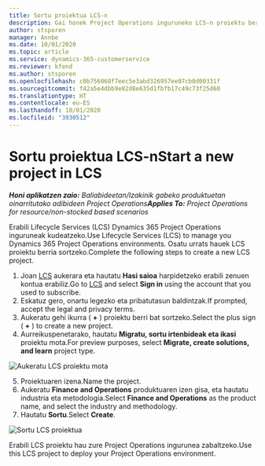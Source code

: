 ```yaml
---
title: Sortu proiektua LCS-n
description: Gai honek Project Operations inguruneko LCS-n proiektu berria sortzeari buruzko informazioa eskaintzen du.
author: stsporen
manager: Annbe
ms.date: 10/01/2020
ms.topic: article
ms.service: dynamics-365-customerservice
ms.reviewer: kfend
ms.author: stsporen
ms.openlocfilehash: c0b756068f7eec5e3abd326957ee07cb0d00331f
ms.sourcegitcommit: f42a5e4dbb9e82d8e635d1fbfb17c49c73f25d60
ms.translationtype: HT
ms.contentlocale: eu-ES
ms.lasthandoff: 10/01/2020
ms.locfileid: "3930512"
---
```

# <a name="start-a-new-project-in-lcs"></a><span data-ttu-id="563b5-103">Sortu proiektua LCS-n</span><span class="sxs-lookup"><span data-stu-id="563b5-103">Start a new project in LCS</span></span>

<span data-ttu-id="563b5-104">_**Honi aplikatzen zaio:** Baliabideetan/Izakinik gabeko produktuetan oinarritutako adibideen Project Operations_</span><span class="sxs-lookup"><span data-stu-id="563b5-104">_**Applies To:** Project Operations for resource/non-stocked based scenarios_</span></span>

<span data-ttu-id="563b5-105">Erabili Lifecycle Services (LCS) Dynamics 365 Project Operations inguruneak kudeatzeko.</span><span class="sxs-lookup"><span data-stu-id="563b5-105">Use Lifecycle Services (LCS) to manage you Dynamics 365 Project Operations environments.</span></span> <span data-ttu-id="563b5-106">Osatu urrats hauek LCS proiektu berria sortzeko.</span><span class="sxs-lookup"><span data-stu-id="563b5-106">Complete the following steps to create a new LCS project.</span></span>

1. <span data-ttu-id="563b5-107">Joan [LCS](https://lcs.dynamics.com/Logon/Index) aukerara eta hautatu **Hasi saioa** harpidetzeko erabili zenuen kontua erabiliz.</span><span class="sxs-lookup"><span data-stu-id="563b5-107">Go to [LCS](https://lcs.dynamics.com/Logon/Index) and select **Sign in** using the account that you used to subscribe.</span></span>
2. <span data-ttu-id="563b5-108">Eskatuz gero, onartu legezko eta pribatutasun baldintzak.</span><span class="sxs-lookup"><span data-stu-id="563b5-108">If prompted, accept the legal and privacy terms.</span></span>
3. <span data-ttu-id="563b5-109">Aukeratu gehi ikurra ( **+** ) proiektu berri bat sortzeko.</span><span class="sxs-lookup"><span data-stu-id="563b5-109">Select the plus sign ( **+** ) to create a new project.</span></span>
4. <span data-ttu-id="563b5-110">Aurreikuspenetarako, hautatu **Migratu, sortu irtenbideak eta ikasi** proiektu mota.</span><span class="sxs-lookup"><span data-stu-id="563b5-110">For preview purposes, select **Migrate, create solutions, and learn** project type.</span></span>

  ![Aukeratu LCS proiektu mota](./media/create-lcs-1.png)

5. <span data-ttu-id="563b5-112">Proiektuaren izena.</span><span class="sxs-lookup"><span data-stu-id="563b5-112">Name the project.</span></span> 
6. <span data-ttu-id="563b5-113">Aukeratu **Finance and Operations** produktuaren izen gisa, eta hautatu industria eta metodologia.</span><span class="sxs-lookup"><span data-stu-id="563b5-113">Select **Finance and Operations** as the product name, and select the industry and methodology.</span></span> 
7. <span data-ttu-id="563b5-114">Hautatu **Sortu**.</span><span class="sxs-lookup"><span data-stu-id="563b5-114">Select **Create**.</span></span>

![Sortu LCS proiektua](./media/create-lcs-2.png)

<span data-ttu-id="563b5-116">Erabili LCS proiektu hau zure Project Operations ingurunea zabaltzeko.</span><span class="sxs-lookup"><span data-stu-id="563b5-116">Use this LCS project to deploy your Project Operations environment.</span></span>

